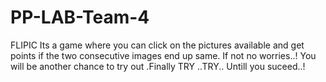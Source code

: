 # PP-LAB-Team-4
FLIPIC
Its a game where you can click on the pictures available and get points if the two consecutive images end up same. If not no worries..! You will be another chance to try out .Finally TRY ..TRY.. Untill you suceed..! 

